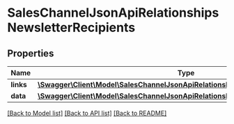 # SalesChannelJsonApiRelationshipsNewsletterRecipients

## Properties
Name | Type | Description | Notes
------------ | ------------- | ------------- | -------------
**links** | [**\Swagger\Client\Model\SalesChannelJsonApiRelationshipsNewsletterRecipientsLinks**](SalesChannelJsonApiRelationshipsNewsletterRecipientsLinks.md) |  | [optional] 
**data** | [**\Swagger\Client\Model\SalesChannelJsonApiRelationshipsNewsletterRecipientsData[]**](SalesChannelJsonApiRelationshipsNewsletterRecipientsData.md) |  | [optional] 

[[Back to Model list]](../../README.md#documentation-for-models) [[Back to API list]](../../README.md#documentation-for-api-endpoints) [[Back to README]](../../README.md)


